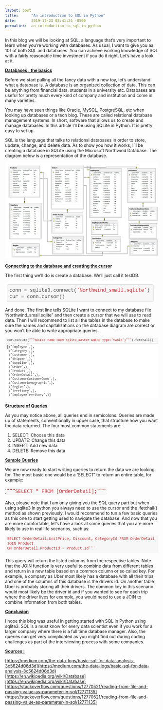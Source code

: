 ```yaml
---
layout: post
title:      "An introduction to SQL in Python"
date:       2019-12-23 03:41:24 -0500
permalink:  an_introduction_to_sql_in_python
---
```


In this blog we will be looking at SQL, a language that’s very important to learn when you’re working with databases. As usual, I want to give you aa 101 of both SQL and databases. You can achieve working knowledge of SQL with a fairly reasonable time investment if you do it right. Let’s have a look at it. 

<b><u>Databases : the basics</u></b>

Before we start pulling all the fancy data with a new toy, let’s understand what a database is. A database is an organized collection of data. This can be anything from financial data, students in a university etc. Databases are useful for pretty much every kind of company and institution and come in many varieties.

You may have seen things like Oracle, MySQL, PostgreSQL, etc when looking up databases or a tech blog. These are called relational database management systems. In short, software that allows us to create and manage databases. In this article I’ll be using  SQLite in Python. It is pretty easy to set up.

SQL is the language that talks to relational databases in order to store, update, change, and delete data. As to show you how it works, I’ll be creating a database in SQLite using the Microsoft Northwind Database. The diagram below is a representation of the database. 

![](img/80.png)

<b><u>Connecting to the database and creating the cursor</u></b>

The first thing we’ll do is create a database. We’ll just call it testDB.

![](img/81.png)

And done. The first line tells SQLite I want to connect to my database file ‘Northwind_small.sqlite” and then create a cursor that we will use to read data. Then I will recommend to list all the tables in the database to make sure the names and capitalizations on the database diagram are correct or you won’t be able to write appropriate queries.  

![](img/82.png)

<b><u>Structure of Queries</u></b>

As you may notice above, all queries end in semicolons. Queries are made up of statements, conventionally in upper case, that structure how you want the data returned. The four most common statements are:

1. SELECT: Choose this data
2. UPDATE: Change this data
3. INSERT: Add new data
4. DELETE: Remove this data

<b><u>Sample Queries</u></b>

We are now ready to start writing queries to return the data we are looking for. The most basic one would be a ‘SELECT’ to return an entire table, for example:

![](img/83.png)

Also, please note that I am only giving you the SQL query part but when using sqlite3 in python you always need to use the cursor and the .fetchall() method as shown previously.  I would recommend to tun a few basic queries as this one to start getting used to navigate the database. And now that you are more comfortable, let’s have a look at some queries that you are more likely to use in real life scenarios, such as:

![](img/84.png)

This query will return the listed columns from the respective tables. Note that the JOIN function is very useful to combine data from different tables and return in a new table based on a common column or so called key. For example, a company as Uber most likely has a database with all their trips and one of the columns of this database is the drivers id. On another table Uber is probably storing all their drivers. The common key in this scenario would most likely be the driver id and if you wanted to see for each trip where the driver lives for example, you would need to use a JOIN to combine information from both tables. 

<b><u>Conclusion</u></b>

I hope this blog was useful in getting started with SQL in Python using sqlite3. SQL is a must know for every data scientist even if you work for a larger company where there is a full time database manager. Also, the queries can get very complicated as you might find out during coding challenges as part of the interviewing process with some companies.

<b><u>Sources :</u></b>

[https://medium.com/the-data-logs/basic-sql-for-data-analysis-3c5624d06d3d](https://medium.com/the-data-logs/basic-sql-for-data-analysis-3c5624d06d3d)<br>
[https://en.wikipedia.org/wiki/Database](https://en.wikipedia.org/wiki/Database)<br>
[https://stackoverflow.com/questions/12770521/reading-from-file-and-passing-value-as-parameter-in-sql/12771135](https://stackoverflow.com/questions/12770521/reading-from-file-and-passing-value-as-parameter-in-sql/12771135)<br>

